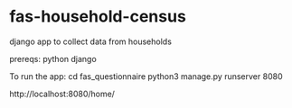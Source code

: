 # fas-household-census
django app to collect data from households

prereqs:
python
django

To run the app: 
cd fas_questionnaire
python3 manage.py runserver 8080

http://localhost:8080/home/
